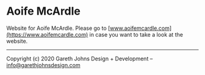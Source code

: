 # Aoife McArdle

Website for Aoife McArdle. Please go to [www.aoifemcardle.com](https://www.aoifemcardle.com) in case you want to take a look at the website.

* * *

Copyright (c) 2020 Gareth Johns Design + Development – info@garethjohnsdesign.com